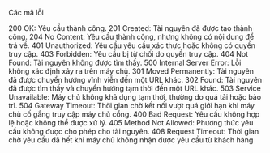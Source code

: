 Các mã lỗi

200 OK: Yêu cầu thành công.
201 Created: Tài nguyên đã được tạo thành công.
204 No Content: Yêu cầu thành công, nhưng không có nội dung để trả về.
401 Unauthorized: Yêu cầu yêu cầu xác thực hoặc không có quyền truy cập.
403 Forbidden: Yêu cầu bị từ chối do quyền truy cập.
404 Not Found: Tài nguyên không được tìm thấy.
500 Internal Server Error: Lỗi không xác định xảy ra trên máy chủ.
301 Moved Permanently: Tài nguyên đã được chuyển hướng vĩnh viễn đến một URL khác.
302 Found: Tài nguyên đã được tìm thấy và chuyển hướng tạm thời đến một URL khác.
503 Service Unavailable: Máy chủ không khả dụng tạm thời, thường do quá tải hoặc bảo trì.
504 Gateway Timeout: Thời gian chờ kết nối vượt quá giới hạn khi máy chủ cố gắng truy cập máy chủ cổng.
400 Bad Request: Yêu cầu không hợp lệ hoặc không thể được xử lý.
405 Method Not Allowed: Phương thức yêu cầu không được cho phép cho tài nguyên.
408 Request Timeout: Thời gian chờ yêu cầu đã hết khi máy chủ không nhận được yêu cầu từ khách hàng
